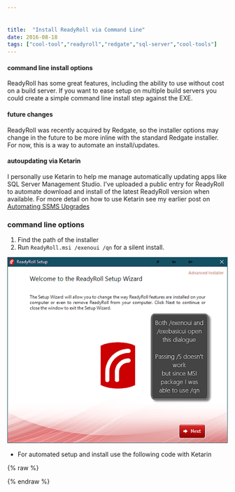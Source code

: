 ```yaml
---


title:  "Install ReadyRoll via Command Line"
date: 2016-08-18
tags: ["cool-tool","readyroll","redgate","sql-server","cool-tools"]
---
```


#### command line install options

ReadyRoll has some great features, including the ability to use without cost on a build server. If you want to ease setup on multiple build servers you could create a simple command line install step against the EXE.

#### future changes

ReadyRoll was recently acquired by Redgate, so the installer options may change in the future to be more inline with the standard Redgate installer. For now, this is a way to automate an install/updates.

#### autoupdating via Ketarin

I personally use Ketarin to help me manage automatically updating apps like SQL Server Management Studio. I've uploaded a public entry for ReadyRoll to automate download and install of the latest ReadyRoll version when available. For more detail on how to use Ketarin see my earlier post on [Automating SSMS Upgrades](http://sheldonhull.com/automating-ssms-2016-updates-install/)

### command line options

1.  Find the path of the installer
2.  Run `ReadyRoll.msi /exenoui /qn` for a silent install.

![](/assets/img/2016-08-16_11-05-53.png)
- For automated setup and install use the following code with Ketarin

{% raw %}
 <script src="https://gist.github.com/sheldonhull/bfde8f5846555183e3abd4e7575bc2a9.js"></script>
{% endraw %}
